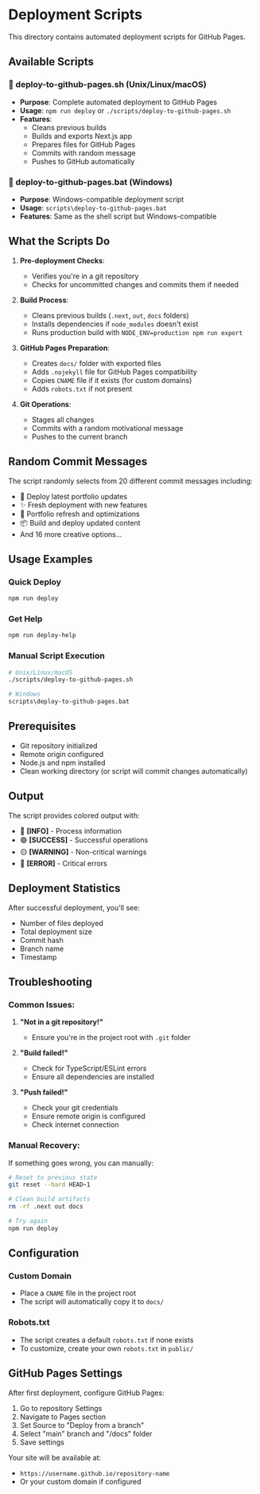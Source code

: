 # Deployment Scripts

This directory contains automated deployment scripts for GitHub Pages.

## Available Scripts

### 🚀 deploy-to-github-pages.sh (Unix/Linux/macOS)
- **Purpose**: Complete automated deployment to GitHub Pages
- **Usage**: `npm run deploy` or `./scripts/deploy-to-github-pages.sh`
- **Features**:
  - Cleans previous builds
  - Builds and exports Next.js app
  - Prepares files for GitHub Pages
  - Commits with random message
  - Pushes to GitHub automatically

### 🚀 deploy-to-github-pages.bat (Windows)
- **Purpose**: Windows-compatible deployment script
- **Usage**: `scripts\deploy-to-github-pages.bat`
- **Features**: Same as the shell script but Windows-compatible

## What the Scripts Do

1. **Pre-deployment Checks**:
   - Verifies you're in a git repository
   - Checks for uncommitted changes and commits them if needed

2. **Build Process**:
   - Cleans previous builds (`.next`, `out`, `docs` folders)
   - Installs dependencies if `node_modules` doesn't exist
   - Runs production build with `NODE_ENV=production npm run export`

3. **GitHub Pages Preparation**:
   - Creates `docs/` folder with exported files
   - Adds `.nojekyll` file for GitHub Pages compatibility
   - Copies `CNAME` file if it exists (for custom domains)
   - Adds `robots.txt` if not present

4. **Git Operations**:
   - Stages all changes
   - Commits with a random motivational message
   - Pushes to the current branch

## Random Commit Messages

The script randomly selects from 20 different commit messages including:
- 🚀 Deploy latest portfolio updates
- ✨ Fresh deployment with new features
- 🔄 Portfolio refresh and optimizations
- 📦 Build and deploy updated content
- And 16 more creative options...

## Usage Examples

### Quick Deploy
```bash
npm run deploy
```

### Get Help
```bash
npm run deploy-help
```

### Manual Script Execution
```bash
# Unix/Linux/macOS
./scripts/deploy-to-github-pages.sh

# Windows
scripts\deploy-to-github-pages.bat
```

## Prerequisites

- Git repository initialized
- Remote origin configured
- Node.js and npm installed
- Clean working directory (or script will commit changes automatically)

## Output

The script provides colored output with:
- 🔵 **[INFO]** - Process information
- 🟢 **[SUCCESS]** - Successful operations
- 🟡 **[WARNING]** - Non-critical warnings
- 🔴 **[ERROR]** - Critical errors

## Deployment Statistics

After successful deployment, you'll see:
- Number of files deployed
- Total deployment size
- Commit hash
- Branch name
- Timestamp

## Troubleshooting

### Common Issues:

1. **"Not in a git repository!"**
   - Ensure you're in the project root with `.git` folder

2. **"Build failed!"**
   - Check for TypeScript/ESLint errors
   - Ensure all dependencies are installed

3. **"Push failed!"**
   - Check your git credentials
   - Ensure remote origin is configured
   - Check internet connection

### Manual Recovery:

If something goes wrong, you can manually:
```bash
# Reset to previous state
git reset --hard HEAD~1

# Clean build artifacts
rm -rf .next out docs

# Try again
npm run deploy
```

## Configuration

### Custom Domain
- Place a `CNAME` file in the project root
- The script will automatically copy it to `docs/`

### Robots.txt
- The script creates a default `robots.txt` if none exists
- To customize, create your own `robots.txt` in `public/`

## GitHub Pages Settings

After first deployment, configure GitHub Pages:
1. Go to repository Settings
2. Navigate to Pages section
3. Set Source to "Deploy from a branch"
4. Select "main" branch and "/docs" folder
5. Save settings

Your site will be available at:
- `https://username.github.io/repository-name`
- Or your custom domain if configured
